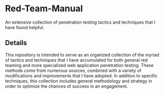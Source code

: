 # Red-Team-Manual
An extensive collection of penetration testing tactics and techniques that I have found helpful.

## Details
This repository is intended to serve as an organized collection of the myriad of tactics and techniques that I have accumulated for both general red teaming and more specialized web application penetration testing. These methods come from numerous sources, combined with a variety of modifications and improvements that I have adopted. In addition to specific techniques, this collection includes general methodology and strategy in order to optimize the chances of success in an engagement.
